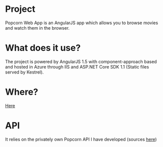 # Project

Popcorn Web App is an AngularJS app which allows you to browse movies and watch them in the browser.

# What does it use?

The project is powered by AngularJS 1.5 with component-approach based and hosted in Azure through IIS and ASP.NET Core SDK 1.1 (Static files served by Kestrel).

# Where?

[Here](https://popcornwebapp.azurewebsites.net/)

# API

It relies on the privately own Popcorn API I have developed (sources [here](https://github.com/bbougot/PopcornApi))
